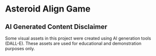 # Asteroid Align Game

## AI Generated Content Disclaimer
Some visual assets in this project were created using AI generation tools (DALL-E). These assets are used for educational and demonstration purposes only.

